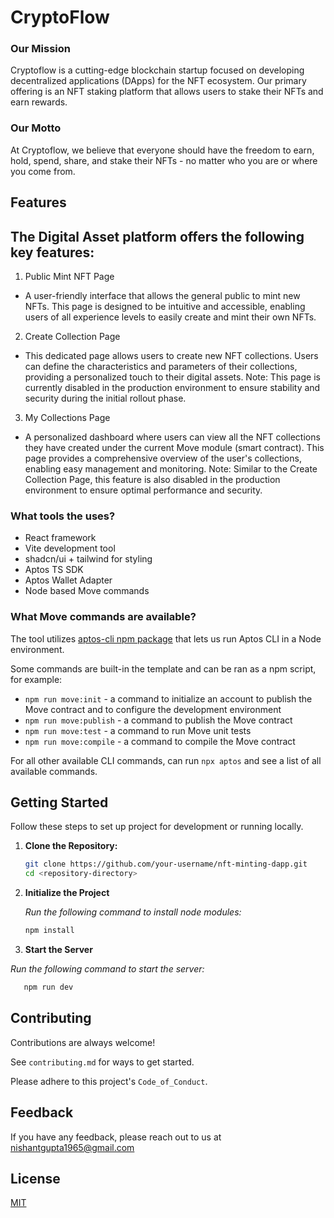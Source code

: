 # CryptoFlow

### Our Mission

Cryptoflow is a cutting-edge blockchain startup focused on developing decentralized applications (DApps) for the NFT ecosystem. Our primary offering is an NFT staking platform that allows users to stake their NFTs and earn rewards.

### Our Motto

At Cryptoflow, we believe that everyone should have the freedom to earn, hold, spend, share, and stake their NFTs - no matter who you are or where you come from.

## Features

## The Digital Asset platform offers the following key features:

1. Public Mint NFT Page

- A user-friendly interface that allows the general public to mint new NFTs. This page is designed to be intuitive and accessible, enabling users of all experience levels to easily create and mint their own NFTs.

2. Create Collection Page

- This dedicated page allows users to create new NFT collections. Users can define the characteristics and parameters of their collections, providing a personalized touch to their digital assets. Note: This page is currently disabled in the production environment to ensure stability and security during the initial rollout phase.

3. My Collections Page

- A personalized dashboard where users can view all the NFT collections they have created under the current Move module (smart contract). This page provides a comprehensive overview of the user's collections, enabling easy management and monitoring. Note: Similar to the Create Collection Page, this feature is also disabled in the production environment to ensure optimal performance and security.

### What tools the uses?

- React framework
- Vite development tool
- shadcn/ui + tailwind for styling
- Aptos TS SDK
- Aptos Wallet Adapter
- Node based Move commands

### What Move commands are available?

The tool utilizes [aptos-cli npm package](https://github.com/aptos-labs/aptos-cli) that lets us run Aptos CLI in a Node environment.

Some commands are built-in the template and can be ran as a npm script, for example:

- `npm run move:init` - a command to initialize an account to publish the Move contract and to configure the development environment
- `npm run move:publish` - a command to publish the Move contract
- `npm run move:test` - a command to run Move unit tests
- `npm run move:compile` - a command to compile the Move contract

For all other available CLI commands, can run `npx aptos` and see a list of all available commands.

## Getting Started

Follow these steps to set up project for development or running locally.

1. **Clone the Repository:**

   ```bash
   git clone https://github.com/your-username/nft-minting-dapp.git
   cd <repository-directory>
   ```

2. **Initialize the Project**

   _Run the following command to install node modules:_

   ```bash
   npm install
   ```

3. **Start the Server**

_Run the following command to start the server:_

```bash
   npm run dev
```

## Contributing

Contributions are always welcome!

See `contributing.md` for ways to get started.

Please adhere to this project's `Code_of_Conduct`.

## Feedback

If you have any feedback, please reach out to us at nishantgupta1965@gmail.com

## License

[MIT](https://choosealicense.com/licenses/mit/)
